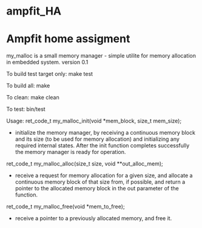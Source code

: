 # ampfit_HA
# Ampfit home assigment
my_malloc is a small memory manager - simple utilite for memory allocation in embedded system.
version 0.1

To build test target only:
    make test

To build all:
    make

To clean:
    make clean

To test:
        bin/test

Usage:
ret_code_t my_malloc_init(void *mem_block, size_t mem_size);
- initialize the memory manager, by receiving a continuous memory block and its size (to be used for memory allocation) and
initializing any required internal states. After the init function completes successfully
the memory manager is ready for operation.

ret_code_t my_malloc_alloc(size_t size, void **out_alloc_mem);
- receive a request for memory allocation for a given size,
and allocate a continuous memory block of that size from, if possible,
and return a pointer to the allocated memory block in the out parameter of the
function.

ret_code_t my_malloc_free(void *mem_to_free);
- receive a pointer to a previously allocated memory, and free it.

